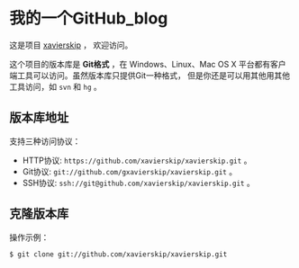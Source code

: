 # 我的一个GitHub_blog 

这是项目 [xavierskip](http://xavierskip.github.com) ，
欢迎访问。

这个项目的版本库是 **Git格式** ，在 Windows、Linux、Mac OS X
平台都有客户端工具可以访问。虽然版本库只提供Git一种格式，
但是你还是可以用其他用其他工具访问，如 ``svn`` 和 ``hg`` 。

## 版本库地址

支持三种访问协议：

* HTTP协议: `https://github.com/xavierskip/xavierskip.git` 。
* Git协议: `git://github.com/gxavierskip/xavierskip.git` 。
* SSH协议: `ssh://git@github.com/xavierskip/xavierskip.git` 。

## 克隆版本库

操作示例：

    $ git clone git://github.com/xavierskip/xavierskip.git
